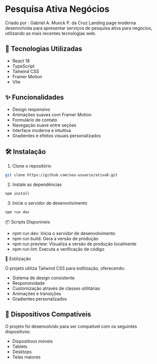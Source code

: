 

# Pesquisa Ativa Negócios

Criado por : Gabriel A. Munck P. da Cruz
Landing page moderna desenvolvida para apresentar serviços de pesquisa ativa para negócios, utilizando as mais recentes tecnologias web.

## 🚀 Tecnologias Utilizadas

- React 18
- TypeScript
- Tailwind CSS
- Framer Motion
- Vite

## ✨ Funcionalidades

- Design responsivo
- Animações suaves com Framer Motion
- Formulário de contato
- Navegação suave entre seções
- Interface moderna e intuitiva
- Gradientes e efeitos visuais personalizados

## 🛠️ Instalação

1. Clone o repositório

```bash
git clone https://github.com/seu-usuario/ativa8.git
```

2. Instale as dependências

```bash
npm install
```

3. Inicie o servidor de desenvolvimento

```bash
npm run dev
```

📦 Scripts Disponíveis

- npm run dev: Inicia o servidor de desenvolvimento
- npm run build: Gera a versão de produção
- npm run preview: Visualiza a versão de produção localmente
- npm run lint: Executa a verificação de código


🎨 Estilização

O projeto utiliza Tailwind CSS para estilização, oferecendo:

- Sistema de design consistente
- Responsividade
- Customização através de classes utilitárias
- Animações e transições
- Gradientes personalizados

 ## 📱 Dispositivos Compatíveis
 O projeto foi desenvolvido para ser compatível com os seguintes dispositivos:
 
- Dispositivos móveis
- Tablets
- Desktops
- Telas maiores
